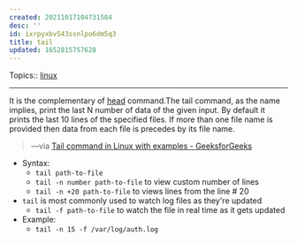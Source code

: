 ```yaml
---
created: 20211017104731584
desc: ''
id: ixrpyxbv543ssnlpo6dm5q3
title: tail
updated: 1652815757628
---
```

   
Topics::  [linux](../topics/linux.md)   
   
   
---   
   
It is the complementary of [head](../devlog/head.md) command.The tail command, as the name implies, print the last N number of data of the given input. By default it prints the last 10 lines of the specified files. If more than one file name is provided then data from each file is precedes by its file name.   
   
> —via [Tail command in Linux with examples - GeeksforGeeks](https://www.geeksforgeeks.org/tail-command-linux-examples/)   
   
   
- Syntax:   
  - `tail path-to-file`   
  - `tail -n number path-to-file` to view custom number of lines   
  - `tail -n +20 path-to-file` to views lines from the line \# 20   
- `tail` is most commonly used to watch log files as they're updated   
  - `tail -f path-to-file` to watch the file in real time as it gets updated   
- Example:   
  - `tail -n 15 -f /var/log/auth.log`